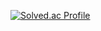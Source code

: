 [![Solved.ac Profile](http://mazassumnida.wtf/api/generate_badge?boj=승민백준id)](https://solved.ac/승민백준id)
